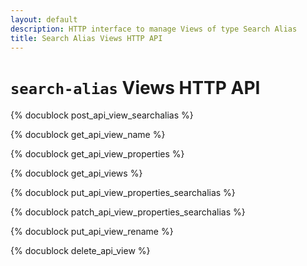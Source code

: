 ```yaml
---
layout: default
description: HTTP interface to manage Views of type Search Alias
title: Search Alias Views HTTP API
---
```

# `search-alias` Views HTTP API

{% docublock post_api_view_searchalias %}

{% docublock get_api_view_name %}

{% docublock get_api_view_properties %}

{% docublock get_api_views %}

{% docublock put_api_view_properties_searchalias %}

{% docublock patch_api_view_properties_searchalias %}

{% docublock put_api_view_rename %}

{% docublock delete_api_view %}
